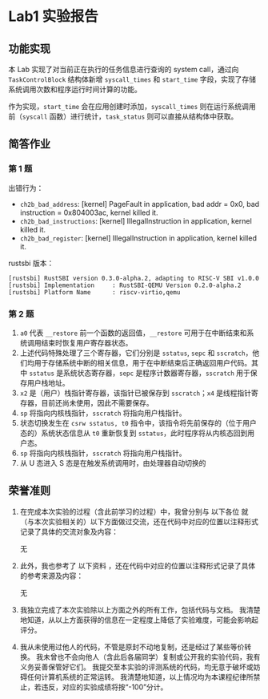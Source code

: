 # Lab1 实验报告

## 功能实现

本 Lab 实现了对当前正在执行的任务信息进行查询的 system call，通过向 `TaskControlBlock` 结构体新增 `syscall_times` 和 `start_time` 字段，实现了存储系统调用次数和程序运行时间计算的功能。

作为实现，`start_time` 会在应用创建时添加，`syscall_times` 则在运行系统调用前（`syscall` 函数）进行统计，`task_status` 则可以直接从结构体中获取。

## 简答作业

### 第 1 题

出错行为：
 - `ch2b_bad_address`: [kernel] PageFault in application, bad addr = 0x0, bad instruction = 0x804003ac, kernel killed it. 
 - `ch2b_bad_instructions`: [kernel] IllegalInstruction in application, kernel killed it. 
 - `ch2b_bad_register`: [kernel] IllegalInstruction in application, kernel killed it. 

rustsbi 版本：

```
[rustsbi] RustSBI version 0.3.0-alpha.2, adapting to RISC-V SBI v1.0.0
[rustsbi] Implementation     : RustSBI-QEMU Version 0.2.0-alpha.2
[rustsbi] Platform Name      : riscv-virtio,qemu
```

### 第 2 题

1. `a0` 代表 `__restore` 前一个函数的返回值，`__restore` 可用于在中断结束和系统调用结束时恢复用户寄存器状态。
2. 上述代码特殊处理了三个寄存器，它们分别是 `sstatus`, `sepc` 和 `sscratch`，他们均用于存储系统中断的相关信息，用于在中断结束后正确返回用户代码。其中 `sstatus` 是系统状态寄存器，`sepc` 是程序计数器寄存器，`sscratch` 用于保存用户栈地址。
3. `x2` 是（用户）栈指针寄存器，该指针已被保存到 `sscratch`；`x4` 是线程指针寄存器，目前还尚未使用，因此不需要保存。
4. `sp` 将指向内核栈指针，`sscratch` 将指向用户栈指针。
5. 状态切换发生在 `csrw sstatus, t0` 指令中，该指令将先前保存的（位于用户态的）系统状态信息从 `t0` 重新恢复到 `sstatus`，此时程序将从内核态回到用户态。
6. `sp` 将指向内核栈指针，`sscratch` 将指向用户栈指针。
7. 从 U 态进入 S 态是在触发系统调用时，由处理器自动切换的

## 荣誉准则

1. 在完成本次实验的过程（含此前学习的过程）中，我曾分别与 以下各位 就（与本次实验相关的）以下方面做过交流，还在代码中对应的位置以注释形式记录了具体的交流对象及内容：

    无

2. 此外，我也参考了 以下资料 ，还在代码中对应的位置以注释形式记录了具体的参考来源及内容：

    无

3. 我独立完成了本次实验除以上方面之外的所有工作，包括代码与文档。 我清楚地知道，从以上方面获得的信息在一定程度上降低了实验难度，可能会影响起评分。

4. 我从未使用过他人的代码，不管是原封不动地复制，还是经过了某些等价转换。 我未曾也不会向他人（含此后各届同学）复制或公开我的实验代码，我有义务妥善保管好它们。 我提交至本实验的评测系统的代码，均无意于破坏或妨碍任何计算机系统的正常运转。 我清楚地知道，以上情况均为本课程纪律所禁止，若违反，对应的实验成绩将按“-100”分计。